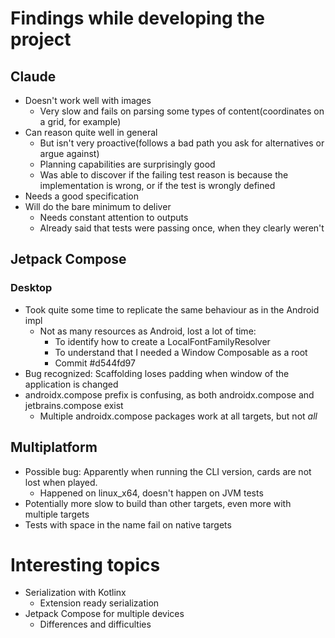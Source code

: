 # Findings while developing the project

## Claude
- Doesn't work well with images
  - Very slow and fails on parsing some types of content(coordinates on a grid, for example)
- Can reason quite well in general
  - But isn't very proactive(follows a bad path you ask for alternatives or argue against)
  - Planning capabilities are surprisingly good
  - Was able to discover if the failing test reason is because the implementation is wrong, or if the test is wrongly defined
- Needs a good specification
- Will do the bare minimum to deliver
  - Needs constant attention to outputs
  - Already said that tests were passing once, when they clearly weren't

## Jetpack Compose
### Desktop
- Took quite some time to replicate the same behaviour as in the Android impl
  - Not as many resources as Android, lost a lot of time:
    - To identify how to create a LocalFontFamilyResolver
    - To understand that I needed a Window Composable as a root
    - Commit #d544fd97
- Bug recognized: Scaffolding loses padding when window of the application is changed 
- androidx.compose prefix is confusing, as both androidx.compose and jetbrains.compose exist 
  - Multiple androidx.compose packages work at all targets, but not *all*

## Multiplatform
- Possible bug: Apparently when running the CLI version, cards are not lost when played. 
  - Happened on linux_x64, doesn't happen on JVM tests
- Potentially more slow to build than other targets, even more with multiple targets
- Tests with space in the name fail on native targets

# Interesting topics
- Serialization with Kotlinx
  - Extension ready serialization
- Jetpack Compose for multiple devices
  - Differences and difficulties
